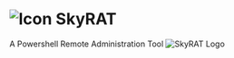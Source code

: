 # ![Icon](https://github.com/YSCHGroup/SkyRAT/blob/master/assets/stylish%20rat%20-%20icon.png?raw=true) SkyRAT

A Powershell Remote Administration Tool
![SkyRAT Logo](https://github.com/YSCHGroup/SkyRAT/blob/master/assets/SkyRAT%20-%20Logo.png?raw=true)